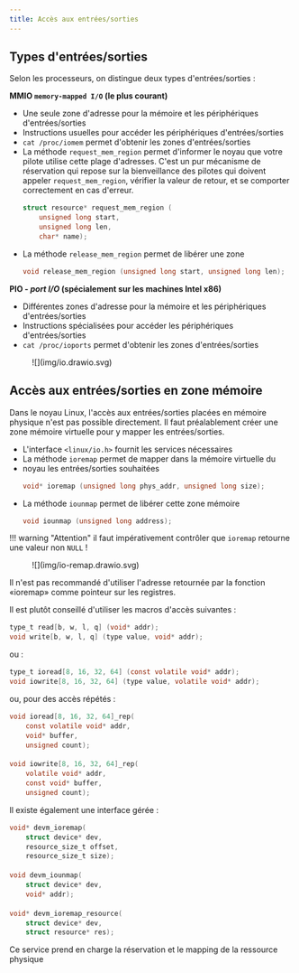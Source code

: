 ```yaml
---
title: Accès aux entrées/sorties
---
```


## Types d'entrées/sorties

Selon les processeurs, on distingue deux types d'entrées/sorties :

**MMIO `memory-mapped I/O` (le plus courant)**

- Une seule zone d'adresse pour la mémoire et les périphériques
  d'entrées/sorties
- Instructions usuelles pour accéder les périphériques d'entrées/sorties
- `cat /proc/iomem` permet d'obtenir les zones d'entrées/sorties
- La méthode `request_mem_region` permet d'informer le noyau que votre
  pilote utilise cette plage d'adresses. C'est un pur mécanisme de réservation
  qui repose sur la bienveillance des pilotes qui doivent appeler `request_mem_region`,
  vérifier la valeur de retour, et se comporter correctement en cas d'erreur.
  ``` C
  struct resource* request_mem_region (
      unsigned long start,
      unsigned long len,
      char* name);
  ```
- La méthode `release_mem_region` permet de libérer une zone 
  ``` c
  void release_mem_region (unsigned long start, unsigned long len);
  ```

**PIO - _port I/O_ (spécialement sur les machines Intel x86)**

- Différentes zones d'adresse pour la mémoire et les périphériques
  d'entrées/sorties
- Instructions spécialisées pour accéder les périphériques
  d'entrées/sorties
- `cat /proc/ioports` permet d'obtenir les zones d'entrées/sorties

<figure markdown>
![](img/io.drawio.svg)
</figure>

## Accès aux entrées/sorties en zone mémoire

Dans le noyau Linux, l'accès aux entrées/sorties placées en mémoire physique n'est pas possible directement. Il faut préalablement créer une zone mémoire virtuelle pour y mapper les entrées/sorties.

- L'interface `<linux/io.h>` fournit les services nécessaires
- La méthode `ioremap` permet de mapper dans la mémoire virtuelle du
- noyau les entrées/sorties souhaitées
  ``` c
  void* ioremap (unsigned long phys_addr, unsigned long size);
  ```
- La méthode `iounmap` permet de libérer cette zone mémoire
  ``` c
  void iounmap (unsigned long address);
  ```

!!! warning "Attention"
    il faut impérativement contrôler que `ioremap` retourne une valeur non `NULL` !

<figure markdown>
![](img/io-remap.drawio.svg)
</figure>

Il n'est pas recommandé d'utiliser l'adresse retournée par la fonction «ioremap» comme pointeur sur les registres.

Il est plutôt conseillé d'utiliser les macros d'accès suivantes :

``` c
type_t read[b, w, l, q] (void* addr);
void write[b, w, l, q] (type value, void* addr);
```

ou :

``` c
type_t ioread[8, 16, 32, 64] (const volatile void* addr);
void iowrite[8, 16, 32, 64] (type value, volatile void* addr);
```

ou, pour des accès répétés :

``` c
void ioread[8, 16, 32, 64]_rep(
    const volatile void* addr,
    void* buffer,
    unsigned count);

void iowrite[8, 16, 32, 64]_rep(
    volatile void* addr,
    const void* buffer,
    unsigned count);
```

Il existe également une interface gérée :

``` c
void* devm_ioremap(
    struct device* dev,
    resource_size_t offset,
    resource_size_t size);

void devm_iounmap(
    struct device* dev,
    void* addr);

void* devm_ioremap_resource(
    struct device* dev,
    struct resource* res);
```

Ce service prend en charge la réservation et le mapping de la ressource physique

